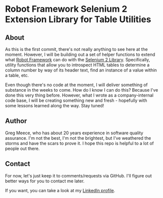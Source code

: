 # Robot Framework Selenium 2 Extension Library for Table Utilities

## About

As this is the first commit, there's not really anything to see here at the moment. However, I will be building out a set of helper functions to extend what [Robot Framework](http://robotframework.org/) can do with the [Selenium 2 Library](http://rtomac.github.io/robotframework-selenium2library/doc/Selenium2Library.html). Specifically, utility functions that allow you to introspect HTML tables to determine a column number by way of its header text, find an instance of a value within a table, etc. 

Even though there's no code at the moment, I will deliver something of substance in the weeks to come. How do I know I can do this? Because I've done this very thing before. However, what I wrote as a company-internal code base, I will be creating something new and fresh - hopefully with some lessons learned along the way. Stay tuned!

## Author

Greg Meece, who has about 20 years experience in software quality assurance. I'm not the best, I'm not the brightest, but I've weathered the storms and have the scars to prove it. I hope this repo is helpful to a lot of people out there.

## Contact

For now, let's just keep it to comments/requests via GitHub. I'll figure out better ways for you to contact me later.

If you want, you can take a look at my [LinkedIn profile](https://www.linkedin.com/in/gregmeece).
